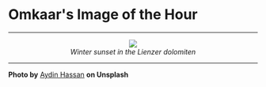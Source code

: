 # Omkaar's Image of the Hour

---

<div align="center">

<a href="https://unsplash.com/photos/a-mountain-covered-in-snow-under-a-cloudy-sky-0rrMHiZtdgk">
  <img src="https://images.unsplash.com/photo-1735507582615-0321c88f6dbb?crop=entropy&cs=tinysrgb&fit=max&fm=jpg&ixid=M3w3NjA2Nzh8MHwxfHJhbmRvbXx8fHx8fHx8fDE3NTE1OTgwMDB8&ixlib=rb-4.1.0&q=80&w=1080" style="max-width:100%; height:auto;">
</a>

<br>
<i>Winter sunset in the Lienzer dolomiten</i>

</div>

---

**Photo by** [Aydin Hassan](https://unsplash.com/@aydinhassan) **on Unsplash**
